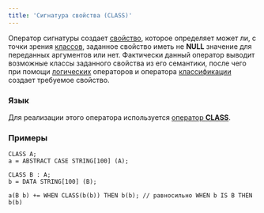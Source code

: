 ```yaml
---
title: 'Сигнатура свойства (CLASS)'
---
```


Оператор сигнатуры создает [свойство](Properties.md), которое определяет может ли, с точки зрения [классов](Classes.md), заданное свойство иметь не **NULL** значение для переданных аргументов или нет. Фактически данный оператор выводит возможные классы заданного свойства из его семантики, после чего при помощи [логических](Logical_operators_AND_OR_NOT_XOR_.md) операторов и оператора [классификации](Classification_IS_AS_.md) создает требуемое свойство.

### Язык

Для реализации этого оператора используется [оператор **CLASS**](CLASS_operator.md).

### Примеры

```lsf
CLASS A;
a = ABSTRACT CASE STRING[100] (A);

CLASS B : A;
b = DATA STRING[100] (B);

a(B b) += WHEN CLASS(b(b)) THEN b(b); // равносильно WHEN b IS B THEN b(b)
```
